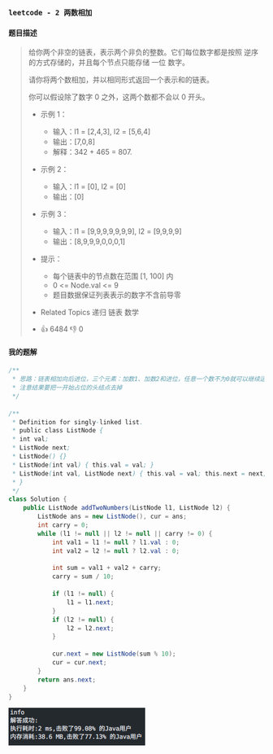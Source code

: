 ### `leetcode - 2 两数相加`

#### 题目描述

> 给你两个非空的链表，表示两个非负的整数。它们每位数字都是按照 逆序 的方式存储的，并且每个节点只能存储 一位 数字。
>
> 请你将两个数相加，并以相同形式返回一个表示和的链表。
>
> 你可以假设除了数字 0 之外，这两个数都不会以 0 开头。
>
> 
>
> *   示例 1：
>     *   输入：l1 = [2,4,3], l2 = [5,6,4]
>     *   输出：[7,0,8]
>     *   解释：342 + 465 = 807.
>
> *   示例 2：
>     *   输入：l1 = [0], l2 = [0]
>     *   输出：[0]
>
> *   示例 3：
>     *   输入：l1 = [9,9,9,9,9,9,9], l2 = [9,9,9,9]
>     *   输出：[8,9,9,9,0,0,0,1]
>
> 
>
> *   提示：
>     *   每个链表中的节点数在范围 [1, 100] 内
>     *   0 <= Node.val <= 9
>     *   题目数据保证列表表示的数字不含前导零
>
> *   Related Topics 递归 链表 数学
> *   👍 6484 👎 0

#### 我的题解

```java
/**
 * 思路：链表相加向后进位，三个元素：加数1、加数2和进位，任意一个数不为0就可以继续运算，进位 = 和除以10向下取整，当前位置的值 = 和与10取模
 * 注意结果要把一开始占位的头结点去掉
 */

/**
 * Definition for singly-linked list.
 * public class ListNode {
 * int val;
 * ListNode next;
 * ListNode() {}
 * ListNode(int val) { this.val = val; }
 * ListNode(int val, ListNode next) { this.val = val; this.next = next; }
 * }
 */
class Solution {
    public ListNode addTwoNumbers(ListNode l1, ListNode l2) {
        ListNode ans = new ListNode(), cur = ans;
        int carry = 0;
        while (l1 != null || l2 != null || carry != 0) {
            int val1 = l1 != null ? l1.val : 0;
            int val2 = l2 != null ? l2.val : 0;

            int sum = val1 + val2 + carry;
            carry = sum / 10;

            if (l1 != null) {
                l1 = l1.next;
            }
            if (l2 != null) {
                l2 = l2.next;
            }

            cur.next = new ListNode(sum % 10);
            cur = cur.next;
        }
        return ans.next;
    }
}
```

![image-20210723145225643](2_两数相加.assets/image-20210723145225643.png)

